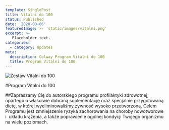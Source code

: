```yaml
---
template: SinglePost
title: Vitalni do 100
status: Published
date: '2020-03-06'
featuredImage: >- 'static/images/vitalni.png'
excerpt: >-
   Placeholder text.
categories:
  - category: Updates
meta:
  description: Colway Program Vitalni do 100
  title: Program Vitalni do 100
---
```

![Zestaw Vitalni do 100](https://ucarecdn.com/e045bfa2-9d17-4db6-ac62-b674439e0d09/)

#Program Vitalni do 100

##Zapraszamy Cię do autorskiego programu profilaktyki zdrowotnej, opartego o właściwie dobraną suplementację oraz specjalnie przygotowaną dietę, w której wyeliminowaliśmy żywność wysoko przetworzoną. Celem Programu jest zmniejszenie ryzyka zachorowania na choroby nowotworowe i  układu krążenia, a także poprawienie ogólnej kondycji Twojego organizmu na wielu poziomach. 
